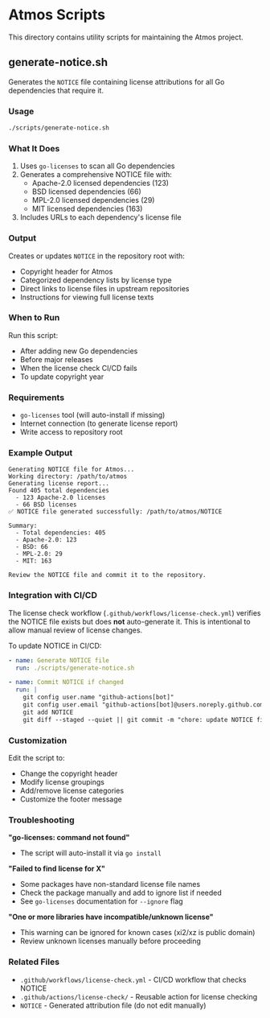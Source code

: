 # Atmos Scripts

This directory contains utility scripts for maintaining the Atmos project.

## generate-notice.sh

Generates the `NOTICE` file containing license attributions for all Go dependencies that require it.

### Usage

```bash
./scripts/generate-notice.sh
```

### What It Does

1. Uses `go-licenses` to scan all Go dependencies
2. Generates a comprehensive NOTICE file with:
   - Apache-2.0 licensed dependencies (123)
   - BSD licensed dependencies (66)
   - MPL-2.0 licensed dependencies (29)
   - MIT licensed dependencies (163)
3. Includes URLs to each dependency's license file

### Output

Creates or updates `NOTICE` in the repository root with:
- Copyright header for Atmos
- Categorized dependency lists by license type
- Direct links to license files in upstream repositories
- Instructions for viewing full license texts

### When to Run

Run this script:
- After adding new Go dependencies
- Before major releases
- When the license check CI/CD fails
- To update copyright year

### Requirements

- `go-licenses` tool (will auto-install if missing)
- Internet connection (to generate license report)
- Write access to repository root

### Example Output

```
Generating NOTICE file for Atmos...
Working directory: /path/to/atmos
Generating license report...
Found 405 total dependencies
  - 123 Apache-2.0 licenses
  - 66 BSD licenses
✅ NOTICE file generated successfully: /path/to/atmos/NOTICE

Summary:
  - Total dependencies: 405
  - Apache-2.0: 123
  - BSD: 66
  - MPL-2.0: 29
  - MIT: 163

Review the NOTICE file and commit it to the repository.
```

### Integration with CI/CD

The license check workflow (`.github/workflows/license-check.yml`) verifies the NOTICE file exists but does **not** auto-generate it. This is intentional to allow manual review of license changes.

To update NOTICE in CI/CD:

```yaml
- name: Generate NOTICE file
  run: ./scripts/generate-notice.sh

- name: Commit NOTICE if changed
  run: |
    git config user.name "github-actions[bot]"
    git config user.email "github-actions[bot]@users.noreply.github.com"
    git add NOTICE
    git diff --staged --quiet || git commit -m "chore: update NOTICE file"
```

### Customization

Edit the script to:
- Change the copyright header
- Modify license groupings
- Add/remove license categories
- Customize the footer message

### Troubleshooting

**"go-licenses: command not found"**
- The script will auto-install it via `go install`

**"Failed to find license for X"**
- Some packages have non-standard license file names
- Check the package manually and add to ignore list if needed
- See `go-licenses` documentation for `--ignore` flag

**"One or more libraries have incompatible/unknown license"**
- This warning can be ignored for known cases (xi2/xz is public domain)
- Review unknown licenses manually before proceeding

### Related Files

- `.github/workflows/license-check.yml` - CI/CD workflow that checks NOTICE
- `.github/actions/license-check/` - Reusable action for license checking
- `NOTICE` - Generated attribution file (do not edit manually)
